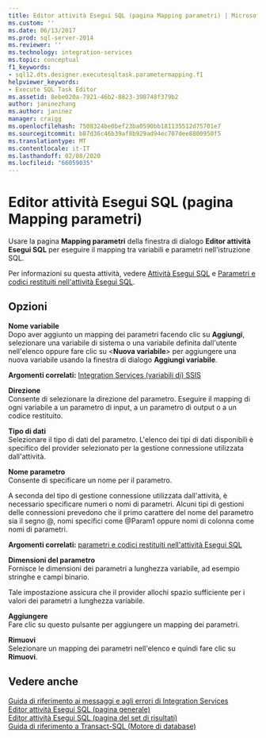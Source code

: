 ```yaml
---
title: Editor attività Esegui SQL (pagina Mapping parametri) | Microsoft Docs
ms.custom: ''
ms.date: 06/13/2017
ms.prod: sql-server-2014
ms.reviewer: ''
ms.technology: integration-services
ms.topic: conceptual
f1_keywords:
- sql12.dts.designer.executesqltask.parametermapping.f1
helpviewer_keywords:
- Execute SQL Task Editor
ms.assetid: 8ebe020a-7921-46b2-8823-398748f379b2
author: janinezhang
ms.author: janinez
manager: craigg
ms.openlocfilehash: 7508324be0bef23ba0590bb181135512d75701e7
ms.sourcegitcommit: b87d36c46b39af8b929ad94ec707dee8800950f5
ms.translationtype: MT
ms.contentlocale: it-IT
ms.lasthandoff: 02/08/2020
ms.locfileid: "66059035"
---
```

# <a name="execute-sql-task-editor-parameter-mapping-page"></a>Editor attività Esegui SQL (pagina Mapping parametri)
  Usare la pagina **Mapping parametri** della finestra di dialogo **Editor attività Esegui SQL** per eseguire il mapping tra variabili e parametri nell'istruzione SQL.  
  
 Per informazioni su questa attività, vedere [Attività Esegui SQL](control-flow/execute-sql-task.md) e [Parametri e codici restituiti nell'attività Esegui SQL](../../2014/integration-services/parameters-and-return-codes-in-the-execute-sql-task.md).  
  
## <a name="options"></a>Opzioni  
 **Nome variabile**  
 Dopo aver aggiunto un mapping dei parametri facendo clic su **Aggiungi**, selezionare una variabile di sistema o una variabile definita dall'utente nell'elenco oppure fare clic su \<**Nuova variabile**> per aggiungere una nuova variabile usando la finestra di dialogo **Aggiungi variabile**.  
  
 **Argomenti correlati:** [Integration Services &#40;variabili di&#41; SSIS](integration-services-ssis-variables.md)  
  
 **Direzione**  
 Consente di selezionare la direzione del parametro. Eseguire il mapping di ogni variabile a un parametro di input, a un parametro di output o a un codice restituito.  
  
 **Tipo di dati**  
 Selezionare il tipo di dati del parametro. L'elenco dei tipi di dati disponibili è specifico del provider selezionato per la gestione connessione utilizzata dall'attività.  
  
 **Nome parametro**  
 Consente di specificare un nome per il parametro.  
  
 A seconda del tipo di gestione connessione utilizzata dall'attività, è necessario specificare numeri o nomi di parametri. Alcuni tipi di gestioni delle connessioni prevedono che il primo carattere del nome del parametro sia il segno \@, nomi specifici come \@Param1 oppure nomi di colonna come nomi di parametri.  
  
 **Argomenti correlati:** [parametri e codici restituiti nell'attività Esegui SQL](../../2014/integration-services/parameters-and-return-codes-in-the-execute-sql-task.md)  
  
 **Dimensioni del parametro**  
 Fornisce le dimensioni dei parametri a lunghezza variabile, ad esempio stringhe e campi binario.  
  
 Tale impostazione assicura che il provider allochi spazio sufficiente per i valori dei parametri a lunghezza variabile.  
  
 **Aggiungere**  
 Fare clic su questo pulsante per aggiungere un mapping dei parametri.  
  
 **Rimuovi**  
 Selezionare un mapping dei parametri nell'elenco e quindi fare clic su **Rimuovi**.  
  
## <a name="see-also"></a>Vedere anche  
 [Guida di riferimento ai messaggi e agli errori di Integration Services](../../2014/integration-services/integration-services-error-and-message-reference.md)   
 [Editor attività Esegui SQL &#40;pagina generale&#41;](general-page-of-integration-services-designers-options.md)   
 [Editor attività Esegui SQL &#40;pagina del set di risultati&#41;](../../2014/integration-services/execute-sql-task-editor-result-set-page.md)   
 [Guida di riferimento a Transact-SQL &#40;Motore di database&#41;](/sql/t-sql/language-reference)  
  
  
